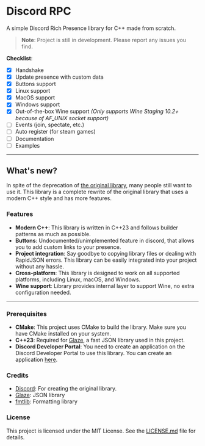 # Discord RPC
A simple Discord Rich Presence library for C++ made from scratch.

> **Note**: Project is still in development. Please report any issues you find.

**Checklist**:
- [x] Handshake
- [x] Update presence with custom data
- [x] Buttons support
- [x] Linux support
- [x] MacOS support
- [x] Windows support
- [x] Out-of-the-box Wine support *(Only supports Wine Staging 10.2+ because of AF_UNIX socket support)*
- [ ] Events (join, spectate, etc.)
- [ ] Auto register (for steam games)
- [ ] Documentation
- [ ] Examples

---

## What's new?

In spite of the deprecation of [the original library](https://github.com/discord/discord-rpc),
many people still want to use it. This library is a complete rewrite of the original library
that uses a modern C++ style and has more features.

### Features
- **Modern C++**: This library is written in C++23 and follows builder patterns as much as possible.
- **Buttons**: Undocumented/unimplemented feature in discord, that allows you to add custom links to your presence.
- **Project integration**: Say goodbye to copying library files or dealing with RapidJSON errors. This library can be easily integrated into your project without any hassle.
- **Cross-platform**: This library is designed to work on all supported platforms, including Linux, macOS, and Windows.
- **Wine support**: Library provides internal layer to support Wine, no extra configuration needed.

---

### Prerequisites
- **CMake**: This project uses CMake to build the library. Make sure you have CMake installed on your system.
- **C++23**: Required for [Glaze](https://github.com/stephenberry/glaze), a fast JSON library used in this project.
- **Discord Developer Portal**: You need to create an application on the Discord Developer Portal to use this library. You can create an application [here](https://discord.com/developers/applications).

### Credits
- [Discord](https://github.com/discord/discord-rpc): For creating the original library.
- [Glaze](https://github.com/stephenberry/glaze): JSON library
- [fmtlib](https://github.com/fmtlib/fmt): Formatting library

### License
This project is licensed under the MIT License. See the [LICENSE.md](LICENSE.md) file for details.